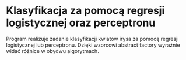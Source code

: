 # Klasyfikacja  za pomocą regresji logistycznej oraz perceptronu
Program realizuje zadanie klasyfikacji kwiatów irysa za pomocą regresji logistycznej lub perceptronu.
Dzięki wzorcowi abstract factory wyraźnie widać różnice w obydwu algorytmach.
